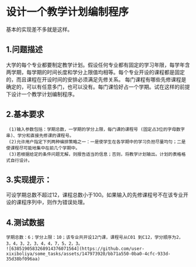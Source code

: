 # 设计一个教学计划编制程序
基本的实现差不多就是这样。
## 1.问题描述    

大学的每个专业都要制定教学计划。假设任何专业都有固定的学习年限，每学年含两学期，每学期的时间长度和学分上限值均相等。每个专业开设的课程都是固定的，而且课程在开设时间的安排必须满足先修关系。 每门课程有哪些先修课程是确定的，可以有任意多门，也可以没有。每门课恰好占一个学期。试在这样的前提下设计一个教学计划编制程序。

## 2.基本要求
     (1)输入参数包括：学期总数，一学期的学分上限，每门课的课程号 (固定占3位的字母数字串)、学分和直接先修课的课程号。
     (2)允许用户指定下列两种编排策略之一：一是使学生在各学期中的学习负担尽量均匀；二是使课程尽可能地集中在前几个学期中。
     (3)若根据给定的条件问题无解，则报告适当的信息；否则，将教学计划输出。计划的表格格式自行设计。

## 3.实现提示：
   可设学期总数不超过12，课程总数小于100。如果输入的先修课程号不在该专业开设的课程序列中，则作为错误处理。

## 4.测试数据

    学期总数：6；学分上限：10；该专业共开设12门课，课程号从C01 到C12，学分顺序为2，3，4，3，2，3，4，4，7，5，2，3。
    ![6385190583268914376071564](https://github.com/user-xixiboliya/some_tasks/assets/147973920/bb71a550-0ba0-4cfc-933d-35d38bf096aa)
